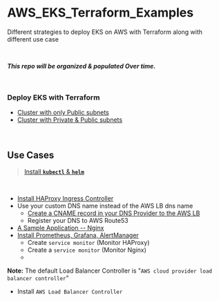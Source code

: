 # AWS_EKS_Terraform_Examples
Different strategies to deploy EKS on AWS with Terraform along with different use case

<br>

**_This repo will be organized & populated Over time._**


<br>

### Deploy EKS with Terraform 

* [Cluster with only Public subnets](terraform-eks-1)
* [Cluster with Private & Public subnets](terraform-eks-2)

<br>


## Use Cases

> [Install **`kubectl`** & **`helm`**](Use-Cases/Pre.md)

<br>

* [Install HAProxy Ingress Controller](Use-Cases/HAProxy-Ingress-Controller/)
* Use your custom DNS name instead of the AWS LB dns name
    * [Create a CNAME record in your DNS Provider to the AWS LB](Use-Cases/custom_dns_CNAME.md)
    * Register your DNS to AWS Route53
* [A Sample Application -- Nginx](Use-Cases/sample-app-nginx-1)
* [Install Prometheus, Grafana, AlertManager](Use-Cases/install_prometheus_grafana_alertmanager)
    * Create `service monitor` (Monitor HAProxy)
    * Create a `service monitor` (Monitor Nginx)
    * 

**Note:** The default Load Balancer Controller is "`AWS cloud provider load balancer controller`"

* Install `AWS Load Balancer Controller`



<br>

